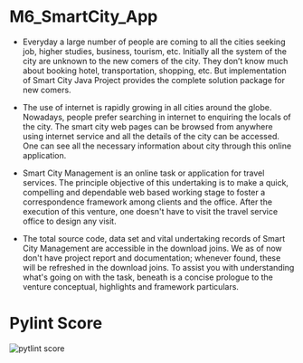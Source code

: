 # M6_SmartCity_App

* Everyday a large number of people are coming to all the cities seeking job, higher studies, business, tourism, etc. Initially all the system of the city are unknown to the new comers of the city. They don’t know much about booking hotel, transportation, shopping, etc. But implementation of Smart City Java Project provides the complete solution package for new comers.

* The use of internet is rapidly growing in all cities around the globe. Nowadays, people prefer searching in internet to enquiring the locals of the city. The smart city web pages can be browsed from anywhere using internet service and all the details of the city can be accessed. One can see all the necessary information about city through this online application.

* Smart City Management is an online task or application for travel services. The principle objective of this undertaking is to make a quick, compelling and dependable web based working stage to foster a correspondence framework among clients and the office. After the execution of this venture, one doesn't have to visit the travel service office to design any visit.

* The total source code, data set and vital undertaking records of Smart City Management are accessible in the download joins. We as of now don't have project report and documentation; whenever found, these will be refreshed in the download joins. To assist you with understanding what's going on with the task, beneath is a concise prologue to the venture conceptual, highlights and framework particulars.

# Pylint Score
![pytlint score](https://user-images.githubusercontent.com/98822072/163701273-4a627246-2324-4690-b1db-42f9e942ee34.png)
